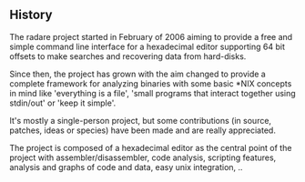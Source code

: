 ## History

The radare project started in February of 2006 aiming to provide a free and simple command line interface for a hexadecimal editor supporting 64 bit offsets to make searches and recovering data from hard-disks.

Since then, the project has grown with the aim changed to provide a complete framework for analyzing binaries with some basic *NIX concepts in mind like 'everything is a file', 'small programs that interact together using stdin/out' or 'keep it simple'.

It's mostly a single-person project, but some contributions (in source, patches, ideas or species) have been made and are really appreciated.

The project is composed of a hexadecimal editor as the central point of the project with assembler/disassembler, code analysis, scripting features, analysis and graphs of code and data, easy unix integration, ..
